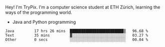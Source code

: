 Hey! I'm TryPix. I'm a computer science student at ETH Zürich, learning the ways of the programming world. 

- Java and Python programming


<!--START_SECTION:waka-->

```text
Java         17 hrs 26 mins  ████████████████████████▒   96.68 %
Text         35 mins         ▓░░░░░░░░░░░░░░░░░░░░░░░░   03.27 %
Other        0 secs          ░░░░░░░░░░░░░░░░░░░░░░░░░   00.04 %
```

<!--END_SECTION:waka-->
